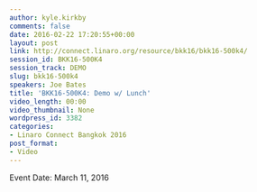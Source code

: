 ```yaml
---
author: kyle.kirkby
comments: false
date: 2016-02-22 17:20:55+00:00
layout: post
link: http://connect.linaro.org/resource/bkk16/bkk16-500k4/
session_id: BKK16-500K4
session_track: DEMO
slug: bkk16-500k4
speakers: Joe Bates
title: 'BKK16-500K4: Demo w/ Lunch'
video_length: 00:00
video_thumbnail: None
wordpress_id: 3382
categories:
- Linaro Connect Bangkok 2016
post_format:
- Video
---
```




Event Date: March 11, 2016

